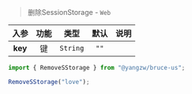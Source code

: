 > 删除SessionStorage - `Web`

入参|功能|类型|默认|说明
:-:|:-:|:-:|:-:|-
**key**|键|`String`|`""`

```js
import { RemoveSStorage } from "@yangzw/bruce-us";

RemoveSStorage("love");
```